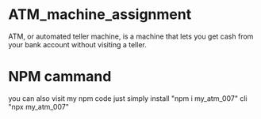 ﻿# ATM_machine_assignment
ATM, or automated teller machine, is a machine that lets you get cash from your bank account without visiting a teller.

# NPM cammand

you can also visit my npm code just simply install "npm i my_atm_007" cli "npx my_atm_007"
